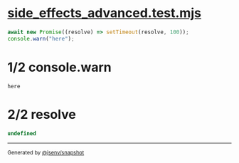 # [side_effects_advanced.test.mjs](../side_effects_advanced.test.mjs)

```js
await new Promise((resolve) => setTimeout(resolve, 100));
console.warn("here");
```

# 1/2 console.warn

```console
here
```

# 2/2 resolve

```js
undefined
```

---

<sub>
  Generated by <a href="https://github.com/jsenv/core/tree/main/packages/tooling/snapshot">@jsenv/snapshot</a>
</sub>
